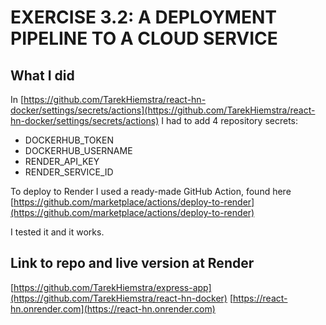 # EXERCISE 3.2: A DEPLOYMENT PIPELINE TO A CLOUD SERVICE

## What I did
In [https://github.com/TarekHiemstra/react-hn-docker/settings/secrets/actions](https://github.com/TarekHiemstra/react-hn-docker/settings/secrets/actions) I had to add 4 repository secrets:
* DOCKERHUB_TOKEN
* DOCKERHUB_USERNAME
* RENDER_API_KEY
* RENDER_SERVICE_ID

To deploy to Render I used a ready-made GitHub Action, found here [https://github.com/marketplace/actions/deploy-to-render](https://github.com/marketplace/actions/deploy-to-render)

I tested it and it works.

## Link to repo and live version at Render
[https://github.com/TarekHiemstra/express-app](https://github.com/TarekHiemstra/react-hn-docker)
[https://react-hn.onrender.com](https://react-hn.onrender.com)
